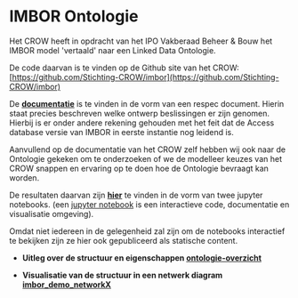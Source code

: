 # IMBOR Ontologie

Het CROW heeft in opdracht van het IPO Vakberaad Beheer & Bouw het IMBOR model 'vertaald' naar een Linked Data Ontologie.

De code daarvan is te vinden op de Github site van het CROW: 
[https://github.com/Stichting-CROW/imbor](https://github.com/Stichting-CROW/imbor) 

De [__documentatie__](https://stichting-crow.github.io/imbor) is te vinden in de vorm van een respec document. Hierin staat precies beschreven welke ontwerp beslissingen er zijn genomen. Hierbij is er onder andere rekening gehouden met het feit dat de Access database versie van IMBOR in eerste instantie nog leidend is.

Aanvullend op de documentatie van het CROW zelf hebben wij ook naar de Ontologie gekeken om te onderzoeken of we de modelleer keuzes van het CROW snappen en ervaring op te doen hoe de Ontologie bevraagt kan worden.

De resultaten daarvan zijn [__hier__](https://github.com/provincieNH/OTL/tree/master/imbor) te vinden in de vorm van twee jupyter notebooks. (een [jupyter notebook](https://jupyter.org/) is een interactieve code, documentatie en visualisatie omgeving).

Omdat niet iedereen in de gelegenheid zal zijn om de notebooks interactief te bekijken zijn ze hier ook gepubliceerd als statische content.

* __Uitleg over de structuur en eigenschappen [ontologie-overzicht](imbor-ontologie-overzicht.html)__

* __Visualisatie van de structuur in een netwerk diagram [imbor_demo_networkX](imbor_demo_networkX.html)__

